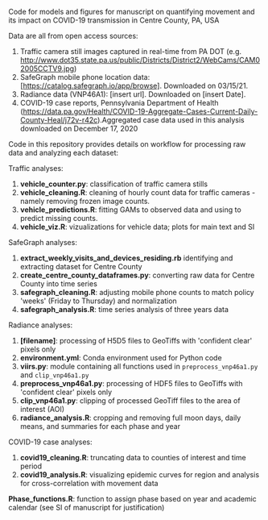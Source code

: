Code for models and figures for manuscript on quantifying movement and its impact on COVID-19 transmission in Centre County, PA, USA

Data are all from open access sources:
1. Traffic camera still images captured in real-time from PA DOT (e.g. http://www.dot35.state.pa.us/public/Districts/District2/WebCams/CAM02005CCTV9.jpg)
2. SafeGraph mobile phone location data: [https://catalog.safegraph.io/app/browse]. Downloaded on 03/15/21.
3. Radiance data (VNP46A1): [insert url]. Downloaded on [insert Date].
4. COVID-19 case reports, Pennsylvania Department of Health (https://data.pa.gov/Health/COVID-19-Aggregate-Cases-Current-Daily-County-Heal/j72v-r42c).Aggregated case data used in this analysis downloaded on December 17, 2020

Code in this repository provides details on workflow for processing raw data and analyzing each dataset:

Traffic analyses:
1. **vehicle_counter.py**: classification of traffic camera stills
2. **vehicle_cleaning.R**: cleaning of hourly count data for traffic cameras - namely removing frozen image counts.
3. **vehicle_predictions.R**: fitting GAMs to observed data and using to predict missing counts.
4. **vehicle_viz.R**: vizualizations for vehicle data; plots for main text and SI

SafeGraph analyses:
1. **extract_weekly_visits_and_devices_residing.rb** identifying and extracting dataset for Centre County
1. **create_centre_county_dataframes.py**: converting raw data for Centre County into time series
2. **safegraph_cleaning.R**: adjusting mobile phone counts to match policy 'weeks' (Friday to Thursday) and normalization
3. **safegraph_analysis.R**: time series analysis of three years data

Radiance analyses:
1. **[filename]**: processing of H5D5 files to GeoTiffs with 'confident clear' pixels only
2. **environment.yml**: Conda environment used for Python code
3. **viirs.py**: module containing all functions used in `preprocess_vnp46a1.py` and `clip_vnp46a1.py`
4. **preprocess_vnp46a1.py**: processing of HDF5 files to GeoTiffs with 'confident clear' pixels only
5. **clip_vnp46a1.py**: clipping of processed GeoTiff files to the area of interest (AOI)
6. **radiance_analysis.R**: cropping and removing full moon days, daily means, and summaries for each phase and year

COVID-19 case analyses:
1. **covid19_cleaning.R**: truncating data to counties of interest and time period
2. **covid19_analysis.R**: visualizing epidemic curves for region and analysis for cross-correlation with movement data

**Phase_functions.R**: function to assign phase based on year and academic calendar (see SI of manuscript for justification)
